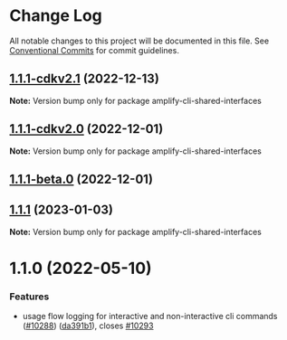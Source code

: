 # Change Log

All notable changes to this project will be documented in this file.
See [Conventional Commits](https://conventionalcommits.org) for commit guidelines.

## [1.1.1-cdkv2.1](https://github.com/aws-amplify/amplify-cli/compare/amplify-cli-shared-interfaces@1.1.1-cdkv2.0...amplify-cli-shared-interfaces@1.1.1-cdkv2.1) (2022-12-13)

**Note:** Version bump only for package amplify-cli-shared-interfaces





## [1.1.1-cdkv2.0](https://github.com/aws-amplify/amplify-cli/compare/amplify-cli-shared-interfaces@1.1.0...amplify-cli-shared-interfaces@1.1.1-cdkv2.0) (2022-12-01)

**Note:** Version bump only for package amplify-cli-shared-interfaces





## [1.1.1-beta.0](https://github.com/aws-amplify/amplify-cli/compare/amplify-cli-shared-interfaces@1.1.0...amplify-cli-shared-interfaces@1.1.1-beta.0) (2022-12-01)
## [1.1.1](https://github.com/aws-amplify/amplify-cli/compare/amplify-cli-shared-interfaces@1.1.0...amplify-cli-shared-interfaces@1.1.1) (2023-01-03)

**Note:** Version bump only for package amplify-cli-shared-interfaces





# 1.1.0 (2022-05-10)


### Features

* usage flow logging for interactive and non-interactive cli commands ([#10288](https://github.com/aws-amplify/amplify-cli/issues/10288)) ([da391b1](https://github.com/aws-amplify/amplify-cli/commit/da391b146612d8914f72e558e5503d075456c820)), closes [#10293](https://github.com/aws-amplify/amplify-cli/issues/10293)
